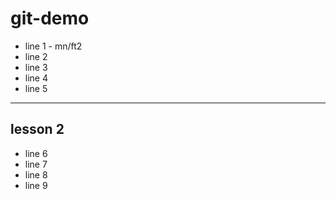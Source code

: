 # git-demo

- line 1 - mn/ft2
- line 2
- line 3
- line 4
- line 5

--------
## lesson 2

- line 6
- line 7
- line 8
- line 9
